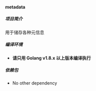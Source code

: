 #### metadata

##### 项目简介

用于储存各种元信息

##### 编译环境

- **请只用 Golang v1.8.x 以上版本编译执行**

##### 依赖包

- No other dependency

